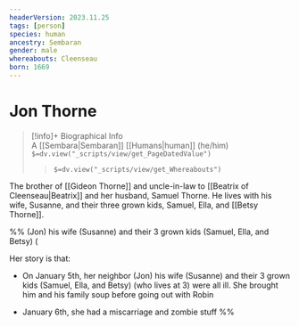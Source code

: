 ```yaml
---
headerVersion: 2023.11.25
tags: [person]
species: human
ancestry: Sembaran
gender: male
whereabouts: Cleenseau
born: 1669
---
```

# Jon Thorne
>[!info]+ Biographical Info  
> A [[Sembara|Sembaran]] [[Humans|human]] (he/him)  
> `$=dv.view("_scripts/view/get_PageDatedValue")`  
>> `$=dv.view("_scripts/view/get_Whereabouts")`

The brother of [[Gideon Thorne]] and uncle-in-law to [[Beatrix of Cleenseau|Beatrix]] and her husband, Samuel Thorne. He lives with his wife, Susanne, and their three grown kids, Samuel, Ella, and [[Betsy Thorne]]. 

%%
(Jon) his wife (Susanne) and their 3 grown kids (Samuel, Ella, and Betsy) (
  
Her story is that:

* On January 5th, her neighbor (Jon) his wife (Susanne) and their 3 grown kids (Samuel, Ella, and Betsy) (who lives at 3) were all ill. She brought him and his family soup before going out with Robin

* January 6th, she had a miscarriage and zombie stuff
%%